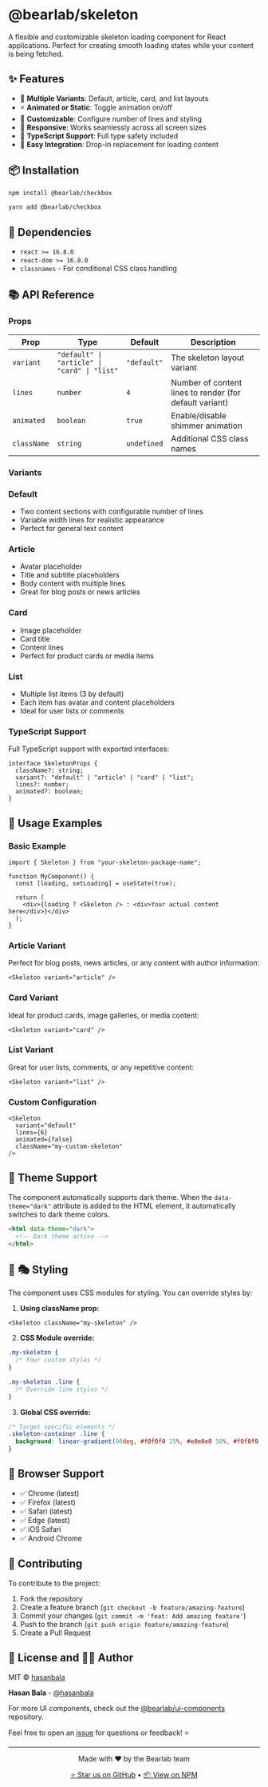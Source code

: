 # @bearlab/skeleton

A flexible and customizable skeleton loading component for React applications. Perfect for creating smooth loading states while your content is being fetched.

## ✨ Features

- 🎨 **Multiple Variants**: Default, article, card, and list layouts
- ⚡ **Animated or Static**: Toggle animation on/off
- 🔧 **Customizable**: Configure number of lines and styling
- 📱 **Responsive**: Works seamlessly across all screen sizes
- 🎯 **TypeScript Support**: Full type safety included
- 🎪 **Easy Integration**: Drop-in replacement for loading content

## 📦 Installation

```bash
npm install @bearlab/checkbox
```

```bash
yarn add @bearlab/checkbox
```

## 🔗 Dependencies

- `react >= 16.8.0`
- `react-dom >= 16.8.0`
- `classnames` - For conditional CSS class handling

## 📚 API Reference

### Props

| Prop        | Type                                         | Default     | Description                                             |
| ----------- | -------------------------------------------- | ----------- | ------------------------------------------------------- |
| `variant`   | `"default" \| "article" \| "card" \| "list"` | `"default"` | The skeleton layout variant                             |
| `lines`     | `number`                                     | `4`         | Number of content lines to render (for default variant) |
| `animated`  | `boolean`                                    | `true`      | Enable/disable shimmer animation                        |
| `className` | `string`                                     | `undefined` | Additional CSS class names                              |

### Variants

### Default

- Two content sections with configurable number of lines
- Variable width lines for realistic appearance
- Perfect for general text content

### Article

- Avatar placeholder
- Title and subtitle placeholders
- Body content with multiple lines
- Great for blog posts or news articles

### Card

- Image placeholder
- Card title
- Content lines
- Perfect for product cards or media items

### List

- Multiple list items (3 by default)
- Each item has avatar and content placeholders
- Ideal for user lists or comments

### TypeScript Support

Full TypeScript support with exported interfaces:

```tsx
interface SkeletonProps {
  className?: string;
  variant?: "default" | "article" | "card" | "list";
  lines?: number;
  animated?: boolean;
}
```

## 🎯 Usage Examples

### Basic Example

```tsx
import { Skeleton } from "your-skeleton-package-name";

function MyComponent() {
  const [loading, setLoading] = useState(true);

  return (
    <div>{loading ? <Skeleton /> : <div>Your actual content here</div>}</div>
  );
}
```

### Article Variant

Perfect for blog posts, news articles, or any content with author information:

```tsx
<Skeleton variant="article" />
```

### Card Variant

Ideal for product cards, image galleries, or media content:

```tsx
<Skeleton variant="card" />
```

### List Variant

Great for user lists, comments, or any repetitive content:

```tsx
<Skeleton variant="list" />
```

### Custom Configuration

```tsx
<Skeleton
  variant="default"
  lines={6}
  animated={false}
  className="my-custom-skeleton"
/>
```

## 🌙 Theme Support

The component automatically supports dark theme. When the `data-theme="dark"` attribute is added to the HTML element, it automatically switches to dark theme colors.

```html
<html data-theme="dark">
  <!-- Dark theme active -->
</html>
```

## 🎨 🎭 Styling

The component uses CSS modules for styling. You can override styles by:

1. **Using className prop:**

```tsx
<Skeleton className="my-skeleton" />
```

2. **CSS Module override:**

```css
.my-skeleton {
  /* Your custom styles */
}

.my-skeleton .line {
  /* Override line styles */
}
```

3. **Global CSS override:**

```css
/* Target specific elements */
.skeleton-container .line {
  background: linear-gradient(90deg, #f0f0f0 25%, #e0e0e0 50%, #f0f0f0 75%);
}
```

## 🛜 Browser Support

- ✅ Chrome (latest)
- ✅ Firefox (latest)
- ✅ Safari (latest)
- ✅ Edge (latest)
- ✅ iOS Safari
- ✅ Android Chrome

## 🤝 Contributing

To contribute to the project:

1. Fork the repository
2. Create a feature branch (`git checkout -b feature/amazing-feature`)
3. Commit your changes (`git commit -m 'feat: Add amazing feature'`)
4. Push to the branch (`git push origin feature/amazing-feature`)
5. Create a Pull Request

## 📄 License and 👨‍💻 Author

MIT © [hasanbala](https://github.com/hasanbala)

**Hasan Bala** - [@hasanbala](https://github.com/hasanbala)

For more UI components, check out the [@bearlab/ui-components](https://github.com/hasanbala/ui-components) repository.

Feel free to open an [issue](https://github.com/hasanbala/ui-components/issues) for questions or feedback! ⭐

---

<div align="center">
  <p>Made with ❤️ by the Bearlab team</p>
  <p>
    <a href="https://github.com/hasanbala/ui-components">⭐ Star us on GitHub</a> •
    <a href="https://www.npmjs.com/package/@bearlab/skeleton">📦 View on NPM</a>
  </p>
</div>
